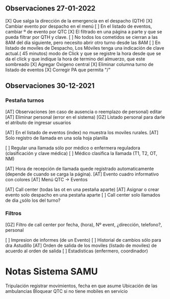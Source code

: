 ## Observaciones 27-01-2022
[X] Que salga la dirección de la emergencia en el despacho (QTH)
[X] Cambiar evento por despacho en el menú
[ ] En el listado de eventos, cambiar º de evento por QTC
[X] El filtrado en una página a parte y que se pueda filtrar por QTH y clave.
[ ] No todos los cometidos se cierran a las 8AM del día siguiente, pero necesito abrir otro turno desde las 8AM
[ ] En listado de moviles de Despacho, Los Móviles tenga una indicación de clave actual.( 45 minutos) modo de Click y que se registre la hora desde que se da el click y que indique la hora de termino del almuerzo, que este sombreado
[X] Agregar Oxigeno central
[X] Eliminar columna turno de listado de eventos
[X] Corregir PA que permita "/"


## Observaciones 30-12-2021
### Pestaña turnos
[AT] Observaciones (en caso de ausencia o reemplazo de personal) editar
[AT] Eliminar personal (error en el sistema)
[GZ] Listado personal para darle el atributo de ingresar usuarios

[AT] En el listado de eventos (index) no muestra los moviles rurales.
[AT] Solo registro de llamada en una sola hoja planilla

[ ] Regular una llamada sólo por médico o enfermera reguladora (clasificación y clave médica)
[ ] Médico clasifica la llamada (T1, T2, OT, NM)

[AT] Hora de recepción de llamada quede registrado automaticamente (depende de cuando se carga la página).
[AT] Evento cuadro informativo con colores
[AT] Menú QTC -> Eventos

[AT] Call center (todas las ot en una pestaña aparte)
[AT] Asignar o crear evento solo despacho en una pestaña aparte
[ ] Call center solo llamados de dia ¿sólo los del turno?

### Filtros 
[GZ] Filtro de call center por fecha, (hora), Nº event, ¿dirección, telefono?, personal

[ ] Impresion de informes (de un Evento)
[ ] Historial de cambios sólo para dra Astudillo
[AT] Orden de salida de los moviles (listado de moviles) de acuerdo al orden de salida
[ ] Estadisticas (enfermero, coordinador)

# Notas Sistema SAMU
Tripulación registrar movimientos, fecha en que asume
Ubicación de las ambulancias
Bloquear QTC si no tiene mobiles en servicio
